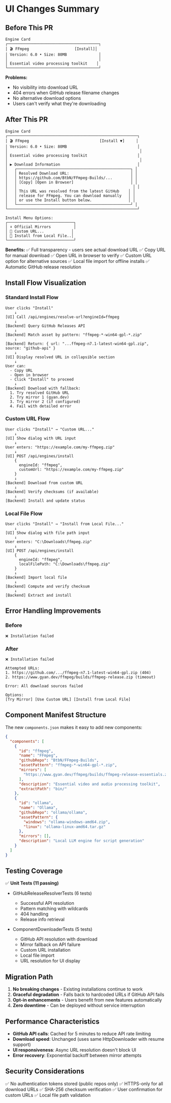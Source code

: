 # UI Changes Summary

## Before This PR

```
Engine Card
┌────────────────────────────────────────┐
│ 🎬 FFmpeg                    [Install]│
│ Version: 6.0 • Size: 80MB              │
│                                        │
│ Essential video processing toolkit    │
└────────────────────────────────────────┘
```

**Problems:**
- No visibility into download URL
- 404 errors when GitHub release filename changes
- No alternative download options
- Users can't verify what they're downloading

## After This PR

```
Engine Card
┌─────────────────────────────────────────────────────────┐
│ 🎬 FFmpeg                               [Install ▼]     │
│ Version: 6.0 • Size: 80MB                               │
│                                                          │
│ Essential video processing toolkit                      │
│                                                          │
│ ▶ Download Information                                  │
│   ┌──────────────────────────────────────────────────┐ │
│   │ Resolved Download URL:                           │ │
│   │ https://github.com/BtbN/FFmpeg-Builds/...        │ │
│   │ [Copy] [Open in Browser]                         │ │
│   │                                                   │ │
│   │ This URL was resolved from the latest GitHub    │ │
│   │ release for FFmpeg. You can download manually   │ │
│   │ or use the Install button below.                │ │
│   └──────────────────────────────────────────────────┘ │
└─────────────────────────────────────────────────────────┘

Install Menu Options:
┌─────────────────────────────┐
│ ⬇ Official Mirrors          │
│ 🔗 Custom URL...            │
│ 📁 Install from Local File..│
└─────────────────────────────┘
```

**Benefits:**
✅ Full transparency - users see actual download URL
✅ Copy URL for manual download
✅ Open URL in browser to verify
✅ Custom URL option for alternative sources
✅ Local file import for offline installs
✅ Automatic GitHub release resolution

## Install Flow Visualization

### Standard Install Flow
```
User clicks "Install"
    ↓
[UI] Call /api/engines/resolve-url?engineId=ffmpeg
    ↓
[Backend] Query GitHub Releases API
    ↓
[Backend] Match asset by pattern: "ffmpeg-*-win64-gpl-*.zip"
    ↓
[Backend] Return: { url: "...ffmpeg-n7.1-latest-win64-gpl.zip", source: "github-api" }
    ↓
[UI] Display resolved URL in collapsible section
    ↓
User can:
  - Copy URL
  - Open in browser
  - Click "Install" to proceed
    ↓
[Backend] Download with fallback:
  1. Try resolved GitHub URL
  2. Try mirror 1 (gyan.dev)
  3. Try mirror 2 (if configured)
  4. Fail with detailed error
```

### Custom URL Flow
```
User clicks "Install" → "Custom URL..."
    ↓
[UI] Show dialog with URL input
    ↓
User enters: "https://example.com/my-ffmpeg.zip"
    ↓
[UI] POST /api/engines/install
    {
      engineId: "ffmpeg",
      customUrl: "https://example.com/my-ffmpeg.zip"
    }
    ↓
[Backend] Download from custom URL
    ↓
[Backend] Verify checksums (if available)
    ↓
[Backend] Install and update status
```

### Local File Flow
```
User clicks "Install" → "Install from Local File..."
    ↓
[UI] Show dialog with file path input
    ↓
User enters: "C:\Downloads\ffmpeg.zip"
    ↓
[UI] POST /api/engines/install
    {
      engineId: "ffmpeg",
      localFilePath: "C:\Downloads\ffmpeg.zip"
    }
    ↓
[Backend] Import local file
    ↓
[Backend] Compute and verify checksum
    ↓
[Backend] Extract and install
```

## Error Handling Improvements

### Before
```
❌ Installation failed
```

### After
```
❌ Installation failed

Attempted URLs:
1. https://github.com/.../ffmpeg-n7.1-latest-win64-gpl.zip (404)
2. https://www.gyan.dev/ffmpeg/builds/ffmpeg-release.zip (timeout)

Error: All download sources failed

Options:
[Try Mirror] [Use Custom URL] [Install from Local File]
```

## Component Manifest Structure

The new `components.json` makes it easy to add new components:

```json
{
  "components": [
    {
      "id": "ffmpeg",
      "name": "FFmpeg",
      "githubRepo": "BtbN/FFmpeg-Builds",
      "assetPattern": "ffmpeg-*-win64-gpl-*.zip",
      "mirrors": [
        "https://www.gyan.dev/ffmpeg/builds/ffmpeg-release-essentials.zip"
      ],
      "description": "Essential video and audio processing toolkit",
      "extractPath": "bin/"
    },
    {
      "id": "ollama",
      "name": "Ollama",
      "githubRepo": "ollama/ollama",
      "assetPattern": {
        "windows": "ollama-windows-amd64.zip",
        "linux": "ollama-linux-amd64.tar.gz"
      },
      "mirrors": [],
      "description": "Local LLM engine for script generation"
    }
  ]
}
```

## Testing Coverage

✅ **Unit Tests (11 passing)**
- GitHubReleaseResolverTests (6 tests)
  - Successful API resolution
  - Pattern matching with wildcards
  - 404 handling
  - Release info retrieval
  
- ComponentDownloaderTests (5 tests)
  - GitHub API resolution with download
  - Mirror fallback on API failure
  - Custom URL installation
  - Local file import
  - URL resolution for UI display

## Migration Path

1. **No breaking changes** - Existing installations continue to work
2. **Graceful degradation** - Falls back to hardcoded URLs if GitHub API fails
3. **Opt-in enhancements** - Users benefit from new features automatically
4. **Zero downtime** - Can be deployed without service interruption

## Performance Characteristics

- **GitHub API calls**: Cached for 5 minutes to reduce API rate limiting
- **Download speed**: Unchanged (uses same HttpDownloader with resume support)
- **UI responsiveness**: Async URL resolution doesn't block UI
- **Error recovery**: Exponential backoff between mirror attempts

## Security Considerations

✅ No authentication tokens stored (public repos only)
✅ HTTPS-only for all download URLs
✅ SHA-256 checksum verification
✅ User confirmation for custom URLs
✅ Local file path validation
